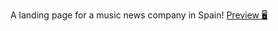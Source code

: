 A landing page for a music news company in Spain!
<a href="https://mdmusica.netlify.app">Preview 🖥️</a>
